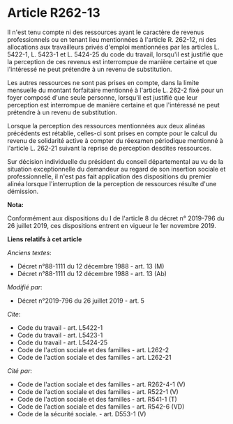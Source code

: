 # Article R262-13

Il n'est tenu compte ni des ressources ayant le caractère de revenus professionnels ou en tenant lieu mentionnées à l'article
R. 262-12, ni des allocations aux travailleurs privés d'emploi mentionnées par les articles L. 5422-1, L. 5423-1 et L.
5424-25 du code du travail, lorsqu'il est justifié que la perception de ces revenus est interrompue de manière certaine et
que l'intéressé ne peut prétendre à un revenu de substitution. 

Les autres ressources ne sont pas prises en compte, dans la limite mensuelle du montant forfaitaire mentionné à l'article L.
262-2 fixé pour un foyer composé d'une seule personne, lorsqu'il est justifié que leur perception est interrompue de manière
certaine et que l'intéressé ne peut prétendre à un revenu de substitution. 

Lorsque la perception des ressources mentionnées aux deux alinéas précédents est rétablie, celles-ci sont prises en compte
pour le calcul du revenu de solidarité active à compter du réexamen périodique mentionné à l'article L. 262-21 suivant la
reprise de perception desdites ressources. 

Sur décision individuelle du président du conseil départemental au vu de la situation exceptionnelle du demandeur au regard
de son insertion sociale et professionnelle, il n'est pas fait application des dispositions du premier alinéa lorsque
l'interruption de la perception de ressources résulte d'une démission.

**Nota:**

Conformément aux dispositions du I de l'article 8 du décret n° 2019-796 du 26 juillet 2019, ces dispositions entrent en
vigueur le 1er novembre 2019.

**Liens relatifs à cet article**

_Anciens textes_:

  - Décret n°88-1111 du 12 décembre 1988 - art. 13 (M)
  - Décret n°88-1111 du 12 décembre 1988 - art. 13 (Ab)

_Modifié par_:

  - Décret n°2019-796 du 26 juillet 2019 - art. 5

_Cite_:

  - Code du travail - art. L5422-1
  - Code du travail - art. L5423-1
  - Code du travail - art. L5424-25
  - Code de l'action sociale et des familles - art. L262-2
  - Code de l'action sociale et des familles - art. L262-21

_Cité par_:

  - Code de l'action sociale et des familles - art. R262-4-1 (V)
  - Code de l'action sociale et des familles - art. R522-1 (V)
  - Code de l'action sociale et des familles - art. R541-1 (T)
  - Code de l'action sociale et des familles - art. R542-6 (VD)
  - Code de la sécurité sociale. - art. D553-1 (V)
